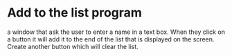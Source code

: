 # Add to the list program

a window that ask the user to enter a
name in a text box. When they click on a button it
will add it to the end of the list that is displayed on
the screen. Create another button which will clear
the list.
